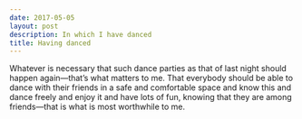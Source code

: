```yaml
---
date: 2017-05-05
layout: post
description: In which I have danced
title: Having danced
---
```


Whatever is nec­es­sary
that such dance par­ties as that of last night
should hap­pen again—that’s what mat­ters to me. That
everybody should be able to dance with their
friends in a safe and com­fort­able space and know this and dance freely
and en­joy it and have lots of fun, know­ing that they are among
friends—that is what is most worth­while to me.
